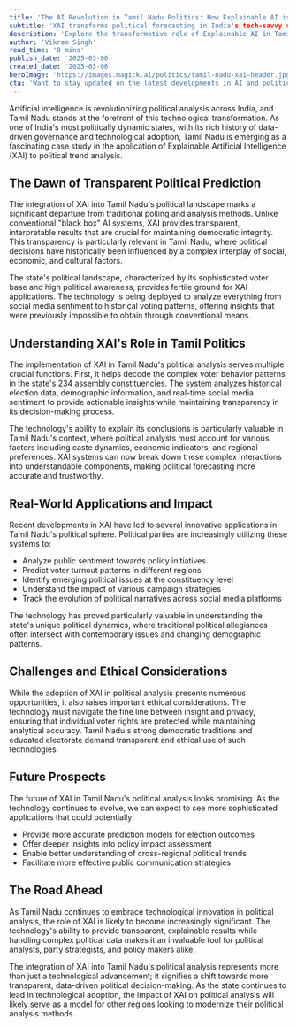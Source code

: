 ```yaml
---
title: 'The AI Revolution in Tamil Nadu Politics: How Explainable AI is Reshaping Political Analysis'
subtitle: 'XAI transforms political forecasting in India's tech-savvy southern state'
description: 'Explore the transformative role of Explainable AI in Tamil Nadu\'s political analysis, including its capabilities in voter behavior understanding and election trend forecasting, while addressing ethical considerations and future prospects.'
author: 'Vikram Singh'
read_time: '8 mins'
publish_date: '2025-03-06'
created_date: '2025-03-06'
heroImage: 'https://images.magick.ai/politics/tamil-nadu-xai-header.jpg'
cta: 'Want to stay updated on the latest developments in AI and politics? Follow us on LinkedIn for expert insights and analysis on how technology is reshaping democratic processes across India and beyond.'
---
```


Artificial intelligence is revolutionizing political analysis across India, and Tamil Nadu stands at the forefront of this technological transformation. As one of India's most politically dynamic states, with its rich history of data-driven governance and technological adoption, Tamil Nadu is emerging as a fascinating case study in the application of Explainable Artificial Intelligence (XAI) to political trend analysis.

## The Dawn of Transparent Political Prediction

The integration of XAI into Tamil Nadu's political landscape marks a significant departure from traditional polling and analysis methods. Unlike conventional "black box" AI systems, XAI provides transparent, interpretable results that are crucial for maintaining democratic integrity. This transparency is particularly relevant in Tamil Nadu, where political decisions have historically been influenced by a complex interplay of social, economic, and cultural factors.

The state's political landscape, characterized by its sophisticated voter base and high political awareness, provides fertile ground for XAI applications. The technology is being deployed to analyze everything from social media sentiment to historical voting patterns, offering insights that were previously impossible to obtain through conventional means.

## Understanding XAI's Role in Tamil Politics

The implementation of XAI in Tamil Nadu's political analysis serves multiple crucial functions. First, it helps decode the complex voter behavior patterns in the state's 234 assembly constituencies. The system analyzes historical election data, demographic information, and real-time social media sentiment to provide actionable insights while maintaining transparency in its decision-making process.

The technology's ability to explain its conclusions is particularly valuable in Tamil Nadu's context, where political analysts must account for various factors including caste dynamics, economic indicators, and regional preferences. XAI systems can now break down these complex interactions into understandable components, making political forecasting more accurate and trustworthy.

## Real-World Applications and Impact

Recent developments in XAI have led to several innovative applications in Tamil Nadu's political sphere. Political parties are increasingly utilizing these systems to:

- Analyze public sentiment towards policy initiatives
- Predict voter turnout patterns in different regions
- Identify emerging political issues at the constituency level
- Understand the impact of various campaign strategies
- Track the evolution of political narratives across social media platforms

The technology has proved particularly valuable in understanding the state's unique political dynamics, where traditional political allegiances often intersect with contemporary issues and changing demographic patterns.

## Challenges and Ethical Considerations

While the adoption of XAI in political analysis presents numerous opportunities, it also raises important ethical considerations. The technology must navigate the fine line between insight and privacy, ensuring that individual voter rights are protected while maintaining analytical accuracy. Tamil Nadu's strong democratic traditions and educated electorate demand transparent and ethical use of such technologies.

## Future Prospects

The future of XAI in Tamil Nadu's political analysis looks promising. As the technology continues to evolve, we can expect to see more sophisticated applications that could potentially:

- Provide more accurate prediction models for election outcomes
- Offer deeper insights into policy impact assessment
- Enable better understanding of cross-regional political trends
- Facilitate more effective public communication strategies

## The Road Ahead

As Tamil Nadu continues to embrace technological innovation in political analysis, the role of XAI is likely to become increasingly significant. The technology's ability to provide transparent, explainable results while handling complex political data makes it an invaluable tool for political analysts, party strategists, and policy makers alike.

The integration of XAI into Tamil Nadu's political analysis represents more than just a technological advancement; it signifies a shift towards more transparent, data-driven political decision-making. As the state continues to lead in technological adoption, the impact of XAI on political analysis will likely serve as a model for other regions looking to modernize their political analysis methods.